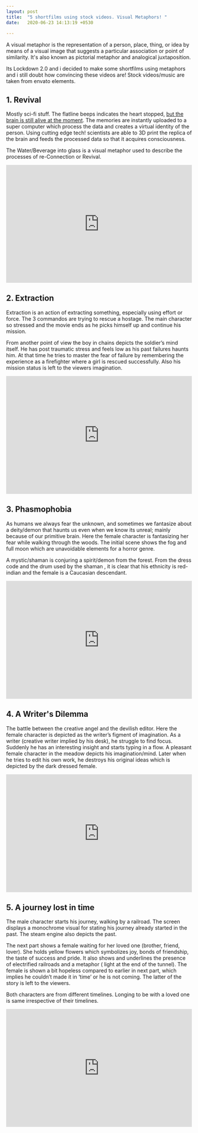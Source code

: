 ```yaml
---
layout: post
title:  "5 shortfilms using stock videos. Visual Metaphors! "
date:   2020-06-23 14:13:19 +0530
 
---
```

A visual metaphor is the representation of a person, place, thing, or idea by means of a visual image that suggests a particular association or point of similarity. It's also known as pictorial metaphor and analogical juxtaposition.

Its Lockdown 2.0 and i decided to make some shortfilms using metaphors and i still doubt how convincing these videos are! Stock videos/music are taken from envato elements.

## 1. Revival

Mostly sci-fi stuff. The flatline beeps indicates the heart stopped, [but the brain is still alive at the moment][sciencealert]. The memories are instantly uploaded to a super computer which process the data and creates a virtual identity of the person. Using cutting edge tech! scientists are able to 3D print the replica of the brain and feeds the processed data so that it acquires consciousness. 

The Water/Beverage into glass is a visual metaphor used to describe the processes of re-Connection or Revival.

<iframe width="100%" height="320" src="https://www.youtube.com/embed/DZh6MCja6cs" frameborder="0" allow="accelerometer; autoplay; encrypted-media; gyroscope; picture-in-picture" allowfullscreen></iframe>


## 2. Extraction

Extraction is an action of extracting something, especially using effort or force. The 3 commandos are trying to rescue a hostage. The main character so stressed and the movie ends as he picks himself up and continue his mission.

From another point of view the boy in chains depicts the soldier’s mind itself.  He has post traumatic stress and feels low as his past failures haunts him. At that time he tries to master the fear of failure by remembering the experience as a firefighter where a girl is rescued successfully.
Also his mission status is left to the viewers imagination.


<iframe width="100%" height="320" src="https://www.youtube.com/embed/l6D8cC6R-HE" frameborder="0" allow="accelerometer; autoplay; encrypted-media; gyroscope; picture-in-picture" allowfullscreen></iframe>


## 3. Phasmophobia

As humans we always fear the unknown, and sometimes we fantasize about a deity/demon that haunts us even when we know its unreal; mainly because of our primitive brain. Here the female character is fantasizing her fear  while walking through the woods. The initial scene shows the fog and full moon which are unavoidable elements for a horror genre.  

A mystic/shaman is conjuring a spirit/demon from the forest.  From the dress code and the drum used by the shaman , it is clear that his ethnicity is red-indian and the female is a Caucasian  descendant.

<iframe width="100%" height="320" src="https://www.youtube.com/embed/GOAC7LbUO4I" frameborder="0" allow="accelerometer; autoplay; encrypted-media; gyroscope; picture-in-picture" allowfullscreen></iframe>



## 4. A Writer's Dilemma

The battle between the creative angel and the devilish editor. Here the female character is depicted as the writer’s figment of imagination. As a writer (creative writer implied by his desk), he struggle to find focus. Suddenly he has an interesting insight and starts typing in a flow.  A pleasant female character in the meadow depicts his imagination/mind. Later when he tries to edit his own work, he destroys his original ideas which is depicted by the dark dressed female.


<iframe width="100%" height="320" src="https://www.youtube.com/embed/eU_q4rpMTEE" frameborder="0" allow="accelerometer; autoplay; encrypted-media; gyroscope; picture-in-picture" allowfullscreen></iframe>

## 5. A journey lost in time

The male character starts his journey, walking by a railroad. The screen displays a monochrome visual for stating his journey already started in the past.  The steam engine also depicts the past. 

The next part shows a female waiting for her loved one (brother, friend, lover). She holds yellow flowers which symbolizes joy, bonds of friendship, the taste of success and pride. It also shows and underlines the presence of electrified railroads and a metaphor ( light at the end of the tunnel). The female is shown a bit hopeless compared to earlier in next part, which implies he couldn’t made it in ‘time’ or he is not coming. The latter of the story is left to the viewers.

Both characters are from different timelines. Longing to be with a loved one is same irrespective of their timelines.


<iframe width="100%" height="320" src="https://www.youtube.com/embed/asnT8vLTZGI" frameborder="0" allow="accelerometer; autoplay; encrypted-media; gyroscope; picture-in-picture" allowfullscreen></iframe>

[sciencealert]: https://www.sciencealert.com/here-s-what-happens-to-brain-when-die-consciousness-death